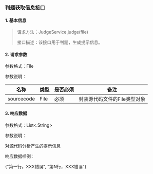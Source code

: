 ### 判题获取信息接口

#### 1. 基本信息

> 请求方法：JudgeService.judge(file)
>
> 接口描述：该接口用于判题，生成提示信息。 

#### 2. 请求参数

参数格式：File

参数说明：

| 名称         | 类型   | 是否必须 | 备注               |
| ---------- | ---- | ---- | ---------------- |
| sourcecode | File | 必须   | 封装源代码文件的File类型对象 |


#### 3. 响应数据

参数格式：List<.String>

参数说明：

对源代码分析产生的提示信息


响应数据样例：

{"第一行，XXX错误", "第N行，XXX错误"}

